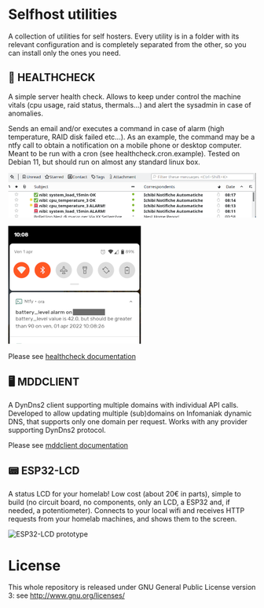 # Selfhost utilities

A collection of utilities for self hosters.
Every utility is in a folder with its relevant configuration and is completely separated from the other, so you can install only the ones you need.

## 🚨 HEALTHCHECK

A simple server health check.
Allows to keep under control the machine vitals (cpu usage, raid status, thermals...) and alert the sysadmin in case of anomalies.

Sends an email and/or executes a command in case of alarm (high temperature, RAID disk failed etc...).
As an example, the command may be a ntfy call to obtain a notification on a mobile phone or desktop computer.
Meant to be run with a cron (see healthcheck.cron.example).
Tested on Debian 11, but should run on almost any standard linux box.

![Email](images/healthcheck_email_notification.png)

![Ntfy](images/healthcheck_ntfy_notification.png)

Please see [healthcheck documentation](healthcheck/README.md)

## 🖥 MDDCLIENT

A DynDns2 client supporting multiple domains with individual API calls. Developed to allow updating multiple (sub)domains on Infomaniak dynamic DNS, that supports only one domain per request. Works with any provider supporting DynDns2 protocol.

Please see [mddclient documentation](mddclient/README.md)

## 📟 ESP32-LCD

A status LCD for your homelab! Low cost (about 20€ in parts), simple to build (no circuit board, no components, only an LCD, a ESP32 and, if needed, a potentiometer). Connects to your local wifi and receives HTTP requests from your homelab machines, and shows them to the screen.

![ESP32-LCD prototype](../images/esp32-lcd.jpg)

# License
This whole repository is released under GNU General Public License version 3: see http://www.gnu.org/licenses/
